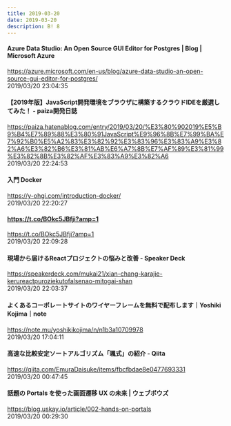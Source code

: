 ```yaml
---
title: 2019-03-20
date: 2019-03-20
description: B! 8
---
```


#### Azure Data Studio: An Open Source GUI Editor for Postgres | Blog | Microsoft Azure
https://azure.microsoft.com/en-us/blog/azure-data-studio-an-open-source-gui-editor-for-postgres/<br>
2019/03/20 23:04:35<br>


#### 【2019年版】JavaScript開発環境をブラウザに構築するクラウドIDEを厳選してみた！ - paiza開発日誌
https://paiza.hatenablog.com/entry/2019/03/20/%E3%80%902019%E5%B9%B4%E7%89%88%E3%80%91JavaScript%E9%96%8B%E7%99%BA%E7%92%B0%E5%A2%83%E3%82%92%E3%83%96%E3%83%A9%E3%82%A6%E3%82%B6%E3%81%AB%E6%A7%8B%E7%AF%89%E3%81%99%E3%82%8B%E3%82%AF%E3%83%A9%E3%82%A6<br>
2019/03/20 22:24:53<br>


#### 入門 Docker
https://y-ohgi.com/introduction-docker/<br>
2019/03/20 22:20:27<br>


#### https://t.co/BOkc5JBfji?amp=1
https://t.co/BOkc5JBfji?amp=1<br>
2019/03/20 22:09:28<br>


#### 現場から届けるReactプロジェクトの悩みと改善 - Speaker Deck
https://speakerdeck.com/mukai21/xian-chang-karajie-kerureactpuroziekutofalsenao-mitogai-shan<br>
2019/03/20 22:03:37<br>


#### よくあるコーポレートサイトのワイヤーフレームを無料で配布します｜Yoshiki Kojima｜note
https://note.mu/yoshikikojima/n/n1b3a10709978<br>
2019/03/20 17:04:11<br>


#### 高速な比較安定ソートアルゴリズム「颯式」の紹介 - Qiita
https://qiita.com/EmuraDaisuke/items/fbcfbdae8e0477693331<br>
2019/03/20 00:47:45<br>


#### 話題の Portals を使った画面遷移 UX の未来 | ウェブボウズ
https://blog.uskay.io/article/002-hands-on-portals<br>
2019/03/20 00:29:30<br>


